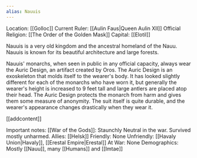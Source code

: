 ```yaml
---
alias: Nauuis
---
```

Location: [[Golloc]]
Current Ruler: [[Aulin Faus|Queen Aulin XII]]
Official Religion: [[The Order of the Golden Mask]]
Capital: [[Elotil]]

Nauuis is a very old kingdom and the ancestral homeland of the Nauu. Nauuis is known for its beautiful architecture and large forests.

Nauuis' monarchs, when seen in public in any official capacity, always wear the Auric Design, an artifact created by Oros. The Auric Design is an exoskeleton that molds itself to the wearer's body. It has looked slightly different for each of the monarchs who have worn it, but generally the wearer's height is increased to 9 feet tall and large antlers are placed atop their head. The Auric Design protects the monarch from harm and gives them some measure of anonymity. The suit itself is quite durable, and the wearer's appearance changes drastically when they wear it.

[[addcontent]]

Important notes:
	[[War of the Gods]]: Staunchly Neutral in the war. Survived mostly unharmed.
	Allies: [[Helsk]]
	Friendly: None
	Unfriendly: [[Havaly Union|Havaly]], [[Erestal Empire|Erestal]]
	At War: None
	Demographics: Mostly [[Nauu]], many [[Humans]] and [[Imtae]]